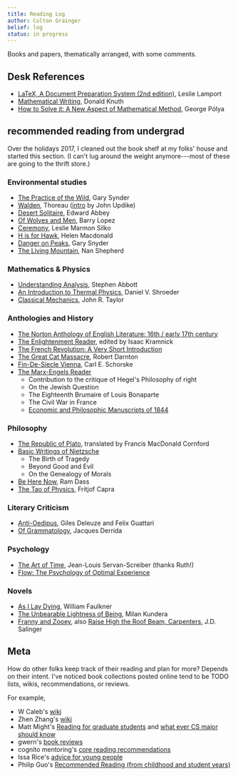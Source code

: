 ```yaml
---
title: Reading Log 
author: Colton Grainger
belief: log
status: in progress
---
```


Books and papers, thematically arranged, with some comments.

## Desk References 

- [LaTeX, A Document Preparation System (2nd edition)](https://www.amazon.com/LaTeX-Document-Preparation-System-2nd/dp/0201529831), Leslie Lamport
- [Mathematical Writing](http://jmlr.csail.mit.edu/reviewing-papers/knuth_mathematical_writing.pdf), Donald Knuth
- [How to Solve it: A New Aspect of Mathematical Method](https://notendur.hi.is/hei2/teaching/Polya_HowToSolveIt.pdf), George Pólya

## recommended reading from undergrad 

Over the holidays 2017, I cleaned out the book shelf at my folks' house and started this section. (I can't lug around the weight anymore---most of these are going to the thrift store.)

### Environmental studies

- [The Practice of the Wild](https://terebess.hu/zen/mesterek/The-Practice-of-the-Wild-by-Gary-Snyder.pdf), Gary Synder
- [Walden](https://en.wikipedia.org/wiki/Walden), Thoreau ([intro](http://assets.press.princeton.edu/chapters/i10729.pdf) by John Updike)
- [Desert Solitaire](https://en.wikipedia.org/wiki/Desert_Solitaire), Edward Abbey
- [Of Wolves and Men](http://www.powells.com/book/of-wolves-men-9780684163222?p_isbn&partnerid=35409), Barry Lopez
- [Ceremony](https://en.wikipedia.org/wiki/Ceremony_(Silko_novel)), Leslie Marmon Silko
- [H is for Hawk](https://en.wikipedia.org/wiki/H_is_for_Hawk), Helen Macdonald
- [Danger on Peaks](https://www.amazon.com/Danger-Peaks-Deluxe-Gary-Snyder/dp/1619024519), Gary Snyder
- [The Living Mountain](https://www.amazon.com/Living-Mountain-Celebration-Cairngorm-Mountains/dp/0857861832), Nan Shepherd

### Mathematics & Physics

- [Understanding Analysis](http://www.springer.com/us/book/9781493927111), Stephen Abbott
- [An Introduction to Thermal Physics](http://physics.weber.edu/thermal/overview.html), Daniel V. Shroeder
- [Classical Mechanics](https://archive.org/details/JohnTaylorClassicalMechanics), John R. Taylor

### Anthologies and History 

- [The Norton Anthology of English Literature: 16th / early 17th century](http://media.wwnorton.com/cms/contents/NAEL9_Complete_TOC.pdf)
- [The Enlightenment Reader](https://www.amazon.com/Portable-Enlightenment-Reader-Library/dp/0140245669), edited by Isaac Kramnick
- [The French Revolution: A Very Short Introduction](https://books.google.com/books?id=RFWsDAAAQBAJ)
- [The Great Cat Massacre](https://en.wikipedia.org/wiki/The_Great_Cat_Massacre), Robert Darnton
- [Fin-De-Siecle Vienna](https://en.wikipedia.org/wiki/Fin-de-si%C3%A8cle_Vienna), Carl E. Schorske
- [The Marx-Engels Reader](https://www.amazon.com/The-Marx-Engels-Reader-Second-Edition/dp/039309040X)
	- Contribution to the critique of Hegel's Philosophy of right
	- On the Jewish Question
	- The Eighteenth Brumaire of Louis Bonaparte
	- The Civil War in France
	- [Economic and Philosophic Manuscripts of 1844](https://en.wikipedia.org/wiki/Economic_and_Philosophic_Manuscripts_of_1844)

### Philosophy 

- [The Republic of Plato](https://www.amazon.com/Republic-Plato-Francis-Macdonald-Cornford/dp/B007GAHDFC), translated by Francis MacDonald Cornford
- [Basic Writings of Nietzsche](https://www.amazon.com/Writings-Nietzsche-Modern-Library-Classics/dp/0679783393)
	- The Birth of Tragedy
	- Beyond Good and Evil
	- On the Genealogy of Morals
- [Be Here Now](https://en.wikipedia.org/wiki/Be_Here_Now_(book)), Ram Dass
- [The Tao of Physics](https://en.wikipedia.org/wiki/The_Tao_of_Physics), Fritjof Capra

### Literary Criticism

- [Anti-Oedipus](https://en.wikipedia.org/wiki/Anti-Oedipus), Giles Deleuze and Felix Guattari
- [Of Grammatology](https://en.wikipedia.org/wiki/Of_Grammatology), Jacques Derrida

### Psychology

- [The Art of Time](https://www.amazon.com/Art-Time-English-French/dp/020107978X), Jean-Louis Servan-Screiber (thanks Ruth!)
- [Flow: The Psychology of Optimal Experience](https://www.amazon.com/Flow-Psychology-Experience-Perennial-Classics/dp/0061339202/)

### Novels

- [As I Lay Dying](https://en.wikipedia.org/wiki/As_I_Lay_Dying), William Faulkner
- [The Unbearable Lightness of Being](https://en.wikipedia.org/wiki/The_Unbearable_Lightness_of_Being), Milan Kundera
- [Franny and Zooey](https://en.wikipedia.org/wiki/Franny_and_Zooey), also [Raise High the Roof Beam, Carpenters](https://en.wikipedia.org/wiki/Raise_High_the_Roof_Beam,_Carpenters_and_Seymour:_An_Introduction), J.D. Salinger

## Meta 

How do other folks keep track of their reading and plan for more? Depends on their intent. I've noticed book collections posted online tend to be TODO lists, wikis, recommendations, or reviews. 

For example,

- W Caleb's [wiki](http://wiki.wcaleb.rice.edu/Reading%20List)
- Zhen Zhang's [wiki](https://zhenzhang.me/wiki/booklist.html)
- Matt Might's [Reading for graduate students](http://matt.might.net/articles/books-papers-materials-for-graduate-students/) and [what ever CS major should know](http://matt.might.net/articles/what-cs-majors-should-know/)
- gwern's [book reviews](https://www.gwern.net/Book-reviews)
- cognito mentoring's [core reading recommendations](https://info.cognitomentoring.org/wiki/Core_reading_recommendations)
- Issa Rice's [advice for young people](https://issarice.com/advice-for-young-people#books)
- Philip Guo's [Recommended Reading (from childhood and student years)](http://www.pgbovine.net/reading.htm)
